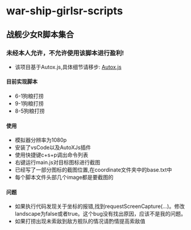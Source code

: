 # war-ship-girlsr-scripts
## 战舰少女R脚本集合
### 未经本人允许，不允许使用该脚本进行盈利!
* 该项目基于Autox.js,具体细节请移步:  <a href="https://github.com/kkevsekk1/AutoX" target="_blank">Autox.js</a>
#### 目前实现脚本
* 6-1狗粮打捞
* 9-1狗粮打捞
* 8-5狗粮打捞
#### 使用
* 模拟器分辨率为1080p
* 安装了vsCode以及AutoXJs插件
* 使用快捷键c+s+p调出命令列表
* 右键运行main.js对目标图标进行截图
* 已经写了一部分图标的截图位置,在coordinate文件夹中的base.txt中
* 每个脚本文件头部几个image都是要截图的

#### 问题
* 如果执行代码发现关于坐标的报错,找到requestScreenCapture(...)。修改landscape为false或者true。这个bug没有找出原因，应该不是我的问题。
* 如果打捞出现未索敌到敌方舰队的情况请酌情提高索敌值
